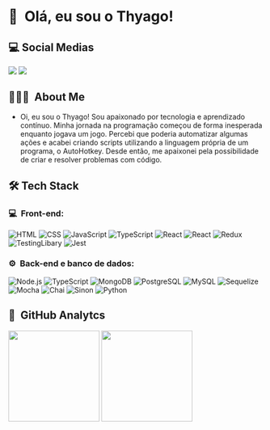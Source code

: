 # 👋 &nbsp;Olá, eu sou o Thyago!</h1>

## 💻 Social Medias
<p>
<a href="https://www.linkedin.com/in/thyago-chatack/" target="_blank"><img src="https://img.shields.io/badge/-Thyago%20Chatack%20-0077B5?style=flat-square&logo=Linkedin&logoColor=white"/></a>
<a href="mailto:chatack.tc@gmail.com"><img src="https://img.shields.io/badge/-chatack.tc@gmail.com-D14836?style=flat-square&logo=Gmail&logoColor=white"/></a>
</p>

## 👨🏻‍💻 &nbsp;About Me
- Oi, eu sou o Thyago! Sou apaixonado por tecnologia e aprendizado contínuo. Minha jornada na programação começou de forma inesperada enquanto jogava um jogo. Percebi que poderia automatizar algumas ações e acabei criando scripts utilizando a linguagem própria de um programa, o AutoHotkey. Desde então, me apaixonei pela possibilidade de criar e resolver problemas com código.

## 🛠️ Tech Stack
### 💻 &nbsp;Front-end:

![HTML](https://img.shields.io/badge/-HTML-333333?style=flat&logo=HTML5)
![CSS](https://img.shields.io/badge/-CSS-333333?style=flat&logo=CSS3&logoColor=1572B6)
![JavaScript](https://img.shields.io/badge/-JavaScript-333333?style=flat&logo=javascript)
![TypeScript](https://img.shields.io/badge/-TypeScript-333333?style=flat&logo=typescript&logoColor=2D79C7)
![React](https://img.shields.io/badge/-React-333333?style=flat&logo=react)
![React](https://img.shields.io/badge/-React%20Native-333333?style=flat&logo=react)
![Redux](https://img.shields.io/badge/Redux-333333?style=flat&logo=redux&logoColor=593D88)
![TestingLibary](https://img.shields.io/badge/testing%20library-333333?style=flat&logo=testing-library&logoColor=red)
![Jest](https://img.shields.io/badge/-Jest-333333?style=flat&logo=jest&logoColor=E535AB)
<br>

### ⚙️ &nbsp;Back-end e banco de dados:

![Node.js](https://img.shields.io/badge/-Node.js-333333?style=flat&logo=node.js)
![TypeScript](https://img.shields.io/badge/-TypeScript-333333?style=flat&logo=typescript&logoColor=2D79C7)
![MongoDB](https://img.shields.io/badge/-MongoDB-333333?style=flat&logo=mongodb)
![PostgreSQL](https://img.shields.io/badge/-PostgreSQL-333333?style=flat&logo=postgresql)
![MySQL](https://img.shields.io/badge/MySQL-333333?style=flat&logo=mysql&logoColor=white)
![Sequelize](https://img.shields.io/badge/Sequelize-333333?style=flat&logo=Sequelize&logoColor=white)
![Mocha](https://img.shields.io/badge/mocha.js-333333?style=flat&logo=mocha&logoColor=Brow)
![Chai](https://img.shields.io/badge/chai.js-333333?style=flate&logo=chai&logoColor=red)
![Sinon](https://img.shields.io/badge/sinon.js-333333?style=flat&logo=sinon)
![Python](https://img.shields.io/badge/Python-333333?style=flat&logo=python&logoColor=white)

## 🚀 &nbsp;GitHub Analytcs
<div>
  <img 
    height="180em" 
    src="https://github-readme-stats.vercel.app/api?username=chatacks&show_icons=true&theme=radical"
  />
  <img 
    height="180em" 
    src="https://github-readme-stats.vercel.app/api/top-langs/?username=chatacks&layout=compact&langs_count=16&theme=radical"
  />
</div>

